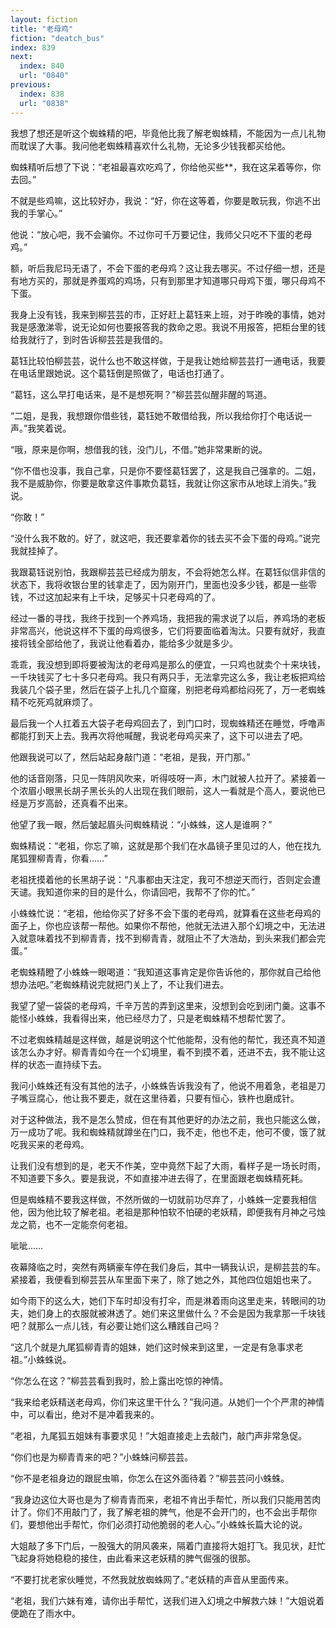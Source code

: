 ```yaml
---
layout: fiction
title: "老母鸡"
fiction: "deatch_bus"
index: 839
next:
  index: 840
  url: "0840"
previous:
  index: 838
  url: "0838"
---
```

我想了想还是听这个蜘蛛精的吧，毕竟他比我了解老蜘蛛精，不能因为一点儿礼物而耽误了大事。我问他老蜘蛛精喜欢什么礼物，无论多少钱我都买给他。

蜘蛛精听后想了下说：“老祖最喜欢吃鸡了，你给他买些**，我在这呆着等你，你去回。”

不就是些鸡嘛，这比较好办，我说：“好，你在这等着，你要是敢玩我，你逃不出我的手掌心。”

他说：“放心吧，我不会骗你。不过你可千万要记住，我师父只吃不下蛋的老母鸡。”

额，听后我尼玛无语了，不会下蛋的老母鸡？这让我去哪买。不过仔细一想，还是有地方买的，那就是养蛋鸡的鸡场，只有到那里才知道哪只母鸡下蛋，哪只母鸡不下蛋。

我身上没有钱，我来到柳芸芸的市，正好赶上葛钰来上班，对于昨晚的事情，她对我是感激涕零，说无论如何也要报答我的救命之恩。我说不用报答，把柜台里的钱给我就行了，到时告诉柳芸芸是我借的。

葛钰比较怕柳芸芸，说什么也不敢这样做，于是我让她给柳芸芸打一通电话，我要在电话里跟她说。这个葛钰倒是照做了，电话也打通了。

“葛钰，这么早打电话来，是不是想死啊？”柳芸芸似醒非醒的骂道。

“二姐，是我，我想跟你借些钱，葛钰她不敢借给我，所以我给你打个电话说一声。”我笑着说。

“哦，原来是你啊，想借我的钱，没门儿，不借。”她非常果断的说。

“你不借也没事，我自己拿，只是你不要怪葛钰罢了，这是我自己强拿的。二姐，我不是威胁你，你要是敢拿这件事欺负葛钰，我就让你这家市从地球上消失。”我说。

“你敢！”

“没什么我不敢的。好了，就这吧，我还要拿着你的钱去买不会下蛋的母鸡。”说完我就挂掉了。

我跟葛钰说别怕，我跟柳芸芸已经成为朋友，不会将她怎么样。在葛钰似信非信的状态下，我将收银台里的钱拿走了，因为刚开门，里面也没多少钱，都是一些零钱，不过这加起来有上千块，足够买十只老母鸡的了。

经过一番的寻找，我终于找到一个养鸡场，我把我的需求说了以后，养鸡场的老板非常高兴，他说这样不下蛋的母鸡很多，它们将要面临着淘汰。只要有就好，我直接将钱全部给他了，我说让他看着办，能给多少就是多少。

乖乖，我没想到即将要被淘汰的老母鸡是那么的便宜，一只鸡也就卖个十来块钱，一千块钱买了七十多只老母鸡。我只有两只手，无法拿完这么多，我让老板把鸡给我装几个袋子里，然后在袋子上扎几个窟窿，别把老母鸡都给闷死了，万一老蜘蛛精不吃死鸡就麻烦了。

最后我一个人扛着五大袋子老母鸡回去了，到门口时，现蜘蛛精还在睡觉，呼噜声都能打到天上去。我再次将他喊醒，我说老母鸡买来了，这下可以进去了吧。

他跟我说可以了，然后站起身敲门道：“老祖，是我，开门那。”

他的话音刚落，只见一阵阴风吹来，听得吱呀一声，木门就被人拉开了。紧接着一个浓眉小眼黑长胡子黑长头的人出现在我们眼前，这人一看就是个高人，要说他已经是万岁高龄，还真看不出来。

他望了我一眼，然后皱起眉头问蜘蛛精说：“小蛛蛛，这人是谁啊？”

蜘蛛精说：“老祖，你忘了嘛，这就是那个我们在水晶镜子里见过的人，他在找九尾狐狸柳青青，你看……”

老祖抚摸着他的长黑胡子说：“凡事都由天注定，我可不想逆天而行，否则定会遭天谴。我知道你来的目的是什么，你请回吧，我帮不了你的忙。”

小蛛蛛忙说：“老祖，他给你买了好多不会下蛋的老母鸡，就算看在这些老母鸡的面子上，你也应该帮一帮他。如果你不帮他，他就无法进入那个幻境之中，无法进入就意味着找不到柳青青，找不到柳青青，就阻止不了大浩劫，到头来我们都会完蛋。”

老蜘蛛精瞪了小蛛蛛一眼喝道：“我知道这事肯定是你告诉他的，那你就自己给他想办法吧。”老蜘蛛精说完就把门关上了，不让我们进去。

我望了望一袋袋的老母鸡，千辛万苦的弄到这里来，没想到会吃到闭门羹。这事不能怪小蛛蛛，我看得出来，他已经尽力了，只是老蜘蛛精不想帮忙罢了。

不过老蜘蛛精越是这样做，越是说明这个忙他能帮，没有他的帮忙，我还真不知道该怎么办才好。柳青青如今在一个幻境里，看不到摸不着，还进不去，我不能让这样的状态一直持续下去。

我问小蛛蛛还有没有其他的法子，小蛛蛛告诉我没有了，他说不用着急，老祖是刀子嘴豆腐心，他让我不要走，就在这里待着，只要有恒心，铁杵也磨成针。

对于这种做法，我不是怎么赞成，但在有其他更好的办法之前，我也只能这么做，万一成功了呢。我和蜘蛛精就蹲坐在门口，我不走，他也不走，他可不傻，饿了就吃我买来的老母鸡。

让我们没有想到的是，老天不作美，空中竟然下起了大雨，看样子是一场长时雨，不知道要下多久。要是我说，不如直接冲进去得了，在里面跟老蜘蛛精死耗。

但是蜘蛛精不要我这样做，不然所做的一切就前功尽弃了，小蛛蛛一定要我相信他，因为他比较了解老祖。老祖是那种怕软不怕硬的老妖精，即便我有月神之弓烛龙之箭，也不一定能奈何老祖。

呲呲……

夜幕降临之时，突然有两辆豪车停在我们身后，其中一辆我认识，是柳芸芸的车。紧接着，我便看到柳芸芸从车里面下来了，除了她之外，其他四位姐姐也来了。

如今雨下的这么大，她们下车时却没有打伞，而是淋着雨向这里走来，转眼间的功夫，她们身上的衣服就被淋透了。她们来这里做什么？不会是因为我拿那一千块钱吧？就那么一点儿钱，有必要让她们这么糟践自己吗？

“这几个就是九尾狐柳青青的姐妹，她们这时候来到这里，一定是有急事求老祖。”小蛛蛛说。

“你怎么在这？”柳芸芸看到我时，脸上露出吃惊的神情。

“我来给老妖精送老母鸡，你们来这里干什么？”我问道。从她们一个个严肃的神情中，可以看出，绝对不是冲着我来的。

“老祖，九尾狐五姐妹有事要求见！”大姐直接走上去敲门，敲门声非常急促。

“你们也是为柳青青来的吧？”小蛛蛛问柳芸芸。

“你不是老祖身边的跟屁虫嘛，你怎么在这外面待着？”柳芸芸问小蛛蛛。

“我身边这位大哥也是为了柳青青而来，老祖不肯出手帮忙，所以我们只能用苦肉计了。你们不用敲门了，我了解老祖的脾气，他是不会开门的，也不会出手帮你们，要想他出手帮忙，你们必须打动他脆弱的老人心。”小蛛蛛长篇大论的说。

大姐敲了多下门后，一股强大的阴风袭来，隔着门直接将大姐打飞。我见状，赶忙飞起身将她稳稳的接住，由此看来这老妖精的脾气倔强的很那。

“不要打扰老家伙睡觉，不然我就放蜘蛛网了。”老妖精的声音从里面传来。

“老祖，我们六妹有难，请你出手帮忙，送我们进入幻境之中解救六妹！”大姐说着便跪在了雨水中。